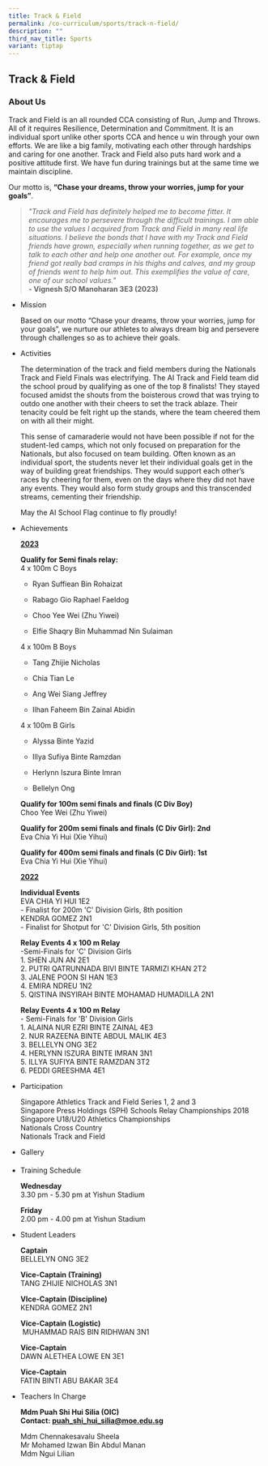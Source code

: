 ```yaml
---
title: Track & Field
permalink: /co-curriculum/sports/track-n-field/
description: ""
third_nav_title: Sports
variant: tiptap
---
```

<h2>Track &amp; Field</h2>
<h3>About Us</h3>
<p>Track and Field is an all rounded CCA consisting of Run, Jump and Throws.
All of it requires Resilience, Determination and Commitment. It is an individual
sport unlike other sports CCA and hence u win through your own efforts.
We are like a big family, motivating each other through hardships and caring
for one another. Track and Field also puts hard work and a positive attitude
first. We have fun during trainings but at the same time we maintain discipline.&nbsp;</p>
<p>Our motto is,&nbsp;<strong>“Chase your dreams, throw your worries, jump for your goals”</strong>.&nbsp;</p>
<blockquote>
<p><em>"Track and Field has definitely helped me to become fitter. It encourages me to persevere through the difficult trainings. I am able to use the values I acquired from Track and Field in many real life situations. I believe the bonds that I have with my Track and Field friends have grown, especially when running together, as we get to talk to each other and help one another out. For example, once my friend got really bad cramps in his thighs and calves, and my group of friends went to help him out. This exemplifies the value of care, one of our school values."</em>
<br><strong>- Vignesh S/O Manoharan 3E3 (2023)</strong>
</p>
</blockquote>
<ul>
<li>
<p>Mission</p>
<p>Based on our motto “Chase your dreams, throw your worries, jump for your
goals”, we nurture our athletes to always dream big and persevere through
challenges so as to achieve their goals.</p>
</li>
<li>
<p>Activities</p>
<p>The determination of the track and field members during the Nationals
Track and Field Finals was electrifying. The AI Track and Field team did
the school proud by qualifying as one of the top 8 finalists! They stayed
focused amidst the shouts from the boisterous crowd that was trying to
outdo one another with their cheers to set the track ablaze. Their tenacity
could be felt right up the stands, where the team cheered them on with
all their might.</p>
<p>This sense of camaraderie would not have been possible if not for the
student-led camps, which not only focused on preparation for the Nationals,
but also focused on team building. Often known as an individual sport,
the students never let their individual goals get in the way of building
great friendships. They would support each other’s races by cheering for
them, even on the days where they did not have any events. They would also
form study groups and this transcended streams, cementing their friendship.</p>
<p>May the AI School Flag continue to fly proudly!&nbsp;</p>
</li>
<li>
<p>Achievements</p>
<p><strong><u>2023</u></strong>
</p>
<p><strong>Qualify for Semi finals relay:<br></strong>4 x 100m C Boys
<br>
</p>
<ul data-tight="true" class="tight">
<li>
<p>Ryan Suffiean Bin Rohaizat</p>
</li>
<li>
<p>Rabago Gio Raphael Faeldog</p>
</li>
<li>
<p>Choo Yee Wei (Zhu Yiwei)</p>
</li>
<li>
<p>Elfie Shaqry Bin Muhammad Nin Sulaiman</p>
</li>
</ul>
<p>4 x 100m B Boys
<br>
</p>
<ul data-tight="true" class="tight">
<li>
<p>Tang Zhijie Nicholas</p>
</li>
<li>
<p>Chia Tian Le</p>
</li>
<li>
<p>Ang Wei Siang Jeffrey</p>
</li>
<li>
<p>Ilhan Faheem Bin Zainal Abidin</p>
</li>
</ul>
<p></p>
<p>4 x 100m B Girls
<br>
</p>
<ul data-tight="true" class="tight">
<li>
<p>Alyssa Binte Yazid</p>
</li>
<li>
<p>Illya Sufiya Binte Ramzdan</p>
</li>
<li>
<p>Herlynn Iszura Binte Imran</p>
</li>
<li>
<p>Bellelyn Ong</p>
</li>
</ul>
<p></p>
<p><strong>Qualify for 100m semi finals and finals (C Div Boy)</strong>
<br>Choo Yee Wei (Zhu Yiwei)</p>
<p><strong>Qualify for 200m semi finals and finals (C Div Girl): 2nd</strong>
<br>Eva Chia Yi Hui (Xie Yihui)</p>
<p><strong>Qualify for 400m semi finals and finals (C Div Girl): 1st</strong>
<br>Eva Chia Yi Hui (Xie Yihui)</p>
<p><strong><u>2022</u></strong>
</p>
<p><strong>Individual Events<br></strong>EVA CHIA YI HUI 1E2
<br>- Finalist for 200m 'C' Division Girls, 8th position
<br>KENDRA GOMEZ 2N1
<br>- Finalist for Shotput for 'C' Division Girls, 5th position</p>
<p><strong>Relay Events 4 x 100 m Relay<br></strong>-Semi-Finals for 'C'
Division Girls
<br>1. SHEN JUN AN 2E1
<br>2. PUTRI QATRUNNADA BIVI BINTE TARMIZI KHAN 2T2
<br>3. JALENE POON SI HAN 1E3
<br>4. EMIRA NDREU 1N2
<br>5. QISTINA INSYIRAH BINTE MOHAMAD HUMADILLA 2N1
<br>
</p>
<p><strong>Relay Events 4 x 100 m Relay</strong>
<br>- Semi-Finals for 'B' Division Girls
<br>1. ALAINA NUR EZRI BINTE ZAINAL 4E3
<br>2. NUR RAZEENA BINTE ABDUL MALIK 4E3
<br>3. BELLELYN ONG 3E2
<br>4. HERLYNN ISZURA BINTE IMRAN 3N1
<br>5. ILLYA SUFIYA BINTE RAMZDAN 3T2
<br>6. PEDDI GREESHMA 4E1
<br>
</p>
</li>
<li>
<p>Participation</p>
<p>Singapore Athletics Track and Field Series 1, 2 and 3
<br>Singapore Press Holdings (SPH) Schools Relay Championships 2018
<br>Singapore U18/U20 Athletics Championships
<br>Nationals Cross Country
<br>Nationals Track and Field</p>
</li>
<li>
<p>Gallery</p>
<h4></h4>
</li>
<li>
<p>Training Schedule</p>
<p><strong>Wednesday<br></strong>3.30 pm - 5.30 pm at Yishun Stadium</p>
<p><strong>Friday<br></strong>2.00 pm - 4.00 pm at Yishun Stadium</p>
</li>
<li>
<p>Student Leaders</p>
<p><strong>Captain<br></strong>BELLELYN ONG 3E2</p>
<p><strong>Vice-Captain (Training)<br></strong>TANG ZHIJIE NICHOLAS 3N1</p>
<p><strong>VIce-Captain (Discipline)<br></strong>KENDRA GOMEZ 2N1</p>
<p><strong>Vice-Captain (Logistic)<br></strong>&nbsp;MUHAMMAD RAIS BIN RIDHWAN
3N1</p>
<p><strong>Vice-Captain<br></strong>DAWN ALETHEA LOWE EN 3E1</p>
<p><strong>Vice-Captain<br></strong>FATIN BINTI ABU BAKAR 3E4</p>
</li>
<li>
<p>Teachers In Charge</p>
<p><strong>Mdm Puah Shi Hui Silia&nbsp;(OIC)<br>Contact:&nbsp;<a href="mailto:puah_shi_hui_silia@moe.edu.sg" rel="noopener noreferrer nofollow" target="">puah_shi_hui_silia@moe.edu.sg</a></strong>
</p>
<p>Mdm Chennakesavalu Sheela
<br>Mr Mohamed Izwan Bin Abdul Manan
<br>Mdm Ngui Lilian</p>
</li>
</ul>
<p></p>